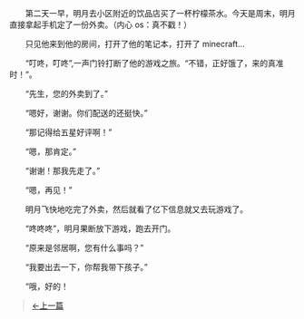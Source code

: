 &#x3000;&#x3000;第二天一早，明月去小区附近的饮品店买了一杯柠檬茶水。今天是周末，明月直接拿起手机定了一份外卖。（内心 os：真不戳！）

&#x3000;&#x3000;只见他来到他的房间，打开了他的笔记本，打开了 minecraft…

&#x3000;&#x3000;“叮咚，叮咚”,一声门铃打断了他的游戏之旅。“不错，正好饿了，来的真准时！”。

&#x3000;&#x3000;“先生，您的外卖到了。”

&#x3000;&#x3000;“嗯好，谢谢。你们配送的还挺快。”

&#x3000;&#x3000;“那记得给五星好评啊！”

&#x3000;&#x3000;“嗯，那肯定。”

&#x3000;&#x3000;“谢谢！那我先走了。”

&#x3000;&#x3000;“嗯，再见！”

&#x3000;&#x3000;明月飞快地吃完了外卖，然后就看了亿下信息就又去玩游戏了。

&#x3000;&#x3000;“咚咚咚”，明月果断放下游戏，跑去开门。

&#x3000;&#x3000;“原来是邻居啊，您有什么事吗？”

&#x3000;&#x3000;“我要出去一下，你帮我带下孩子。”

&#x3000;&#x3000;“哦，好的！

> [←上一篇](/zh-cn/part1/chapter1.md)
